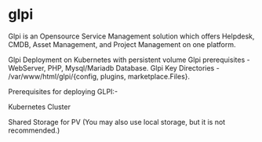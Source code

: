 # glpi
Glpi is an Opensource Service Management solution which offers Helpdesk, CMDB, Asset Management, and Project Management on one platform.

Glpi Deployment on Kubernetes with persistent volume
Glpi prerequisites - WebServer, PHP, Mysql/Mariadb Database.
Glpi Key Directories - /var/www/html/glpi/{config, plugins, marketplace.Files}.

Prerequisites for deploying GLPI:-

Kubernetes Cluster 

Shared Storage for PV (You may also use local storage, but it is not recommended.)

